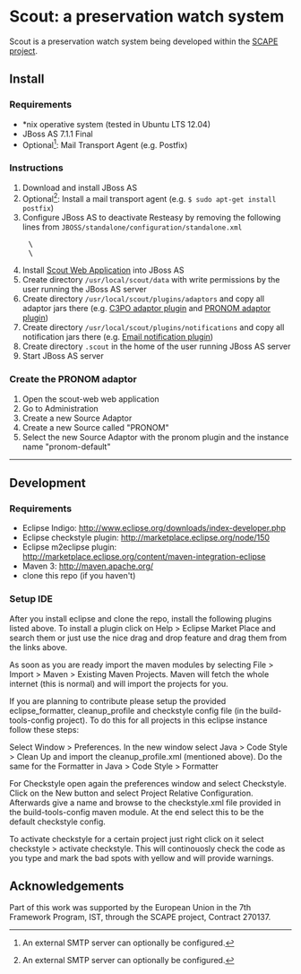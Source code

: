 # Scout: a preservation watch system

Scout is a preservation watch system being developed within the [SCAPE project](http://www.scape-project.eu). 

## Install

### Requirements
 - *nix operative system (tested in Ubuntu LTS 12.04)
 - JBoss AS 7.1.1 Final
 - Optional[^1]: Mail Transport Agent (e.g. Postfix) 

### Instructions

 1. Download and install JBoss AS
 2. Optional[^1]: Install a mail transport agent (e.g. `$ sudo apt-get install postfix`)
 3. Configure JBoss AS to deactivate Resteasy by removing the following lines from `JBOSS/standalone/configuration/standalone.xml`
<pre>
    \<extension module="org.jboss.as.jaxrs"/>
    \<subsystem xmlns="urn:jboss:domain:jaxrs:1.0"/>
</pre>
 4. Install [Scout Web Application](https://github.com/downloads/openplanets/scout/scout-web-0.1.0.war) into JBoss AS
 5. Create directory `/usr/local/scout/data` with write permissions by the user running the JBoss AS server
 6. Create directory `/usr/local/scout/plugins/adaptors` and copy all adaptor jars there (e.g. [C3PO adaptor plugin](https://github.com/downloads/openplanets/scout/c3po-adaptor-0.0.5-jar-with-dependencies.jar) and [PRONOM adaptor plugin](https://github.com/downloads/openplanets/scout/pronom-adaptor-0.0.6-jar-with-dependencies.jar))
 7. Create directory `/usr/local/scout/plugins/notifications` and copy all notification jars there (e.g. [Email notification plugin](https://github.com/downloads/openplanets/scout/email-notification-0.0.3-jar-with-dependencies.jar))
 8. Create directory `.scout` in the home of the user running JBoss AS server
 9. Start JBoss AS server

[^1]: An external SMTP server can optionally be configured.

### Create the PRONOM adaptor

 1. Open the scout-web web application
 2. Go to Administration
 3. Create a new Source Adaptor
 4. Create a new Source called "PRONOM"
 5. Select the new Source Adaptor with the pronom plugin and the instance name "pronom-default"

*****

## Development

### Requirements
 - Eclipse Indigo: http://www.eclipse.org/downloads/index-developer.php
 - Eclipse checkstyle plugin: http://marketplace.eclipse.org/node/150
 - Eclipse m2eclipse plugin: http://marketplace.eclipse.org/content/maven-integration-eclipse
 - Maven 3: http://maven.apache.org/
 - clone this repo (if you haven't)

### Setup IDE
After you install eclipse and clone the repo, install the following
plugins listed above. To install a plugin click on Help > Eclipse Market Place
and search them or just use the nice drag and drop feature and drag them from the links above.

As soon as you are ready import the maven modules by selecting File > Import > Maven > Existing Maven Projects.
Maven will fetch the whole internet (this is normal) and will import the projects for you.

If you are planning to contribute please setup the provided eclipse_formatter, cleanup_profile and checkstyle config file
(in the build-tools-config project). To do this for all projects in this eclipse instance follow these steps:

Select Window > Preferences. In the new window select Java > Code Style > Clean Up
and import the cleanup_profile.xml (mentioned above). Do the same for the Formatter in
Java > Code Style > Formatter 

For Checkstyle open again the preferences window and select Checkstyle. Click on the New button and select
Project Relative Configuration. Afterwards give a name and browse to the checkstyle.xml file provided in the build-tools-config
maven module. At the end select this to be the default checkstyle config.

To activate checkstyle for a certain project just right click on it select checkstyle > activate checkstyle.
This will continouosly check the code as you type and mark the bad spots with yellow and will provide
warnings.




## Acknowledgements

Part of this work was supported by the European Union in the 7th Framework Program, IST, through the SCAPE project, Contract 270137.

